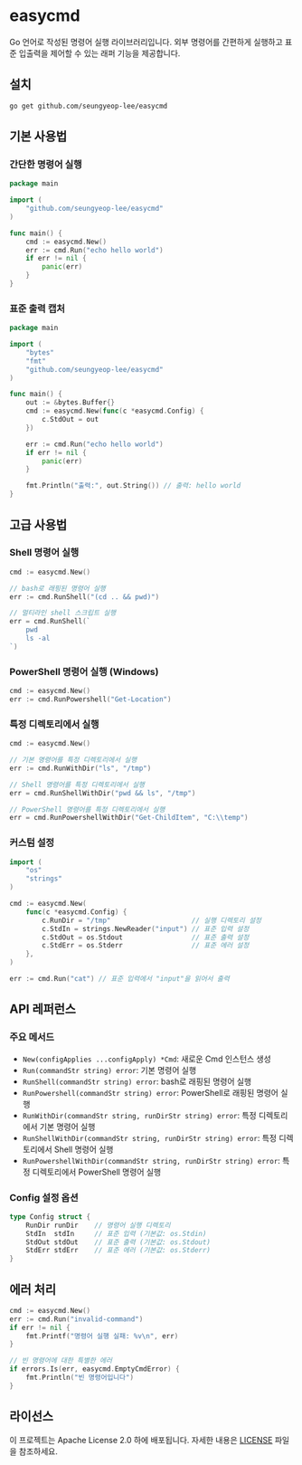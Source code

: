 # easycmd

Go 언어로 작성된 명령어 실행 라이브러리입니다. 외부 명령어를 간편하게 실행하고 표준 입출력을 제어할 수 있는 래퍼 기능을 제공합니다.

## 설치

```bash
go get github.com/seungyeop-lee/easycmd
```

## 기본 사용법

### 간단한 명령어 실행

```go
package main

import (
    "github.com/seungyeop-lee/easycmd"
)

func main() {
    cmd := easycmd.New()
    err := cmd.Run("echo hello world")
    if err != nil {
        panic(err)
    }
}
```

### 표준 출력 캡처

```go
package main

import (
    "bytes"
    "fmt"
    "github.com/seungyeop-lee/easycmd"
)

func main() {
    out := &bytes.Buffer{}
    cmd := easycmd.New(func(c *easycmd.Config) {
        c.StdOut = out
    })

    err := cmd.Run("echo hello world")
    if err != nil {
        panic(err)
    }

    fmt.Println("출력:", out.String()) // 출력: hello world
}
```

## 고급 사용법

### Shell 명령어 실행

```go
cmd := easycmd.New()

// bash로 래핑된 명령어 실행
err := cmd.RunShell("(cd .. && pwd)")

// 멀티라인 shell 스크립트 실행
err = cmd.RunShell(`
    pwd
    ls -al
`)
```

### PowerShell 명령어 실행 (Windows)

```go
cmd := easycmd.New()
err := cmd.RunPowershell("Get-Location")
```

### 특정 디렉토리에서 실행

```go
cmd := easycmd.New()

// 기본 명령어를 특정 디렉토리에서 실행
err := cmd.RunWithDir("ls", "/tmp")

// Shell 명령어를 특정 디렉토리에서 실행
err = cmd.RunShellWithDir("pwd && ls", "/tmp")

// PowerShell 명령어를 특정 디렉토리에서 실행
err = cmd.RunPowershellWithDir("Get-ChildItem", "C:\\temp")
```

### 커스텀 설정

```go
import (
    "os"
    "strings"
)

cmd := easycmd.New(
    func(c *easycmd.Config) {
        c.RunDir = "/tmp"                    // 실행 디렉토리 설정
        c.StdIn = strings.NewReader("input") // 표준 입력 설정
        c.StdOut = os.Stdout                 // 표준 출력 설정
        c.StdErr = os.Stderr                 // 표준 에러 설정
    },
)

err := cmd.Run("cat") // 표준 입력에서 "input"을 읽어서 출력
```

## API 레퍼런스

### 주요 메서드

- `New(configApplies ...configApply) *Cmd`: 새로운 Cmd 인스턴스 생성
- `Run(commandStr string) error`: 기본 명령어 실행
- `RunShell(commandStr string) error`: bash로 래핑된 명령어 실행
- `RunPowershell(commandStr string) error`: PowerShell로 래핑된 명령어 실행
- `RunWithDir(commandStr string, runDirStr string) error`: 특정 디렉토리에서 기본 명령어 실행
- `RunShellWithDir(commandStr string, runDirStr string) error`: 특정 디렉토리에서 Shell 명령어 실행
- `RunPowershellWithDir(commandStr string, runDirStr string) error`: 특정 디렉토리에서 PowerShell 명령어 실행

### Config 설정 옵션

```go
type Config struct {
    RunDir runDir    // 명령어 실행 디렉토리
    StdIn  stdIn     // 표준 입력 (기본값: os.Stdin)
    StdOut stdOut    // 표준 출력 (기본값: os.Stdout)
    StdErr stdErr    // 표준 에러 (기본값: os.Stderr)
}
```

## 에러 처리

```go
cmd := easycmd.New()
err := cmd.Run("invalid-command")
if err != nil {
    fmt.Printf("명령어 실행 실패: %v\n", err)
}

// 빈 명령어에 대한 특별한 에러
if errors.Is(err, easycmd.EmptyCmdError) {
    fmt.Println("빈 명령어입니다")
}
```

## 라이선스

이 프로젝트는 Apache License 2.0 하에 배포됩니다. 자세한 내용은 [LICENSE](LICENSE) 파일을 참조하세요.
